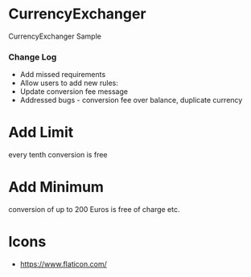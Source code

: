 # CurrencyExchanger
CurrencyExchanger Sample

### Change Log
* Add missed requirements
* Allow users to add new rules:
* Update conversion fee message
* Addressed bugs - conversion fee over balance, duplicate currency

# Add Limit
every tenth conversion is free

# Add Minimum
conversion of up to 200 Euros is free of charge etc.

# Icons
* https://www.flaticon.com/
